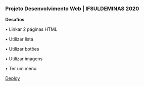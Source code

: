 ### Projeto Desenvolvimento Web | IFSULDEMINAS 2020

**Desafios**


• Linkar 2 páginas HTML

• Utilizar lista

• Utilizar botões

• Utilizar imagens

• Ter um menu

<a href="https://liviadesouza.github.io/skiller/"> Deploy </a>
